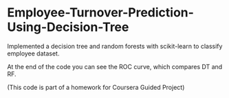 # Employee-Turnover-Prediction-Using-Decision-Tree

Implemented a decision tree and random forests with scikit-learn to classify employee dataset.


At the end of the code you can see the ROC curve, which compares DT and RF.

(This code is part of a homework for Coursera Guided Project)
